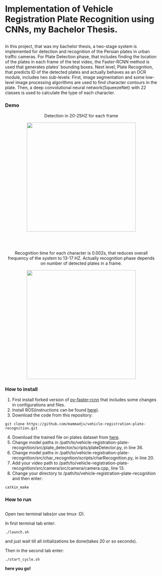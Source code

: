 # Implementation of Vehicle Registration Plate Recognition using CNNs, my Bachelor Thesis.

##
In this project, that was my bachelor thesis, a two-stage system is implemented for detection and recognition of the Persian plates in urban traffic cameras. 
For Plate Detection phase, that includes finding the location of the plates in each frame of the test video, the Faster-RCNN method is used that generates plates' bounding boxes. 
Next level, Plate Recognition, that predicts ID of the detected plates and actually behaves as an OCR module, includes two sub-levels: 
First, image segmentation and some low-level image processing algorithms are used to find character contours in the plate. Then, a deep convolutional neural network(SqueezeNet) with 22 classes is used to calculate the type of each character.

### Demo

<p align="center">
  Detection in 20-25HZ for each frame
</p>
<p align="center">
  <img src="demo/detection.gif", width="360">    
</p>

<br>
<br>
<p align="center">
  Recognition time for each character is 0.002s, that reduces overall frequency of the system to 13-17 HZ.
  Actually recognition phase depends on number of detected plates in a frame.
</p>
<p align="center">
  <img src="demo/recognition.gif", width="360">    
</p>



### How to install
1. First install forked version of [py-faster-rcnn](https://github.com/mammadjv/py-faster-rcnn) that includes some changes in configurations and files.
2. Install ROS(instructions can be found [here](http://wiki.ros.org/kinetic/Installation/Ubuntu)).
3. Download the code from this repository:
```
git clone https://github.com/mammadjv/vehicle-registration-plate-recognition.git
```
4. Download the trained file on plates dataset from [here](https://drive.google.com/open?id=1reVNen-nH2G0KaQyC1WkTCn-XR1EgmpE).
5. Change model paths in /path/to/vehicle-registration-plate-recognition/src/plate_detector/scripts/plateDetector.py, in line 36.
6. Change model paths in /path/to/vehicle-registration-plate-recognition/src/char_recognition/scripts/charRecognition.py, in line 20.
7. Add your video path to /path/to/vehicle-registration-plate-recognition/src/camera/src/camera/camera.cpp, line 13.
8. Change your directory to /path/to/vehicle-registration-plate-recognition and then enter:
```
catkin_make
```
### How to run

##
Open two terminal tabs(or use tmux :D).

In first terminal tab enter:
```
./launch.sh
```
and just wait till all initializations be done(takes 20 or so seconds).

Then in the second tab enter:
```
./start_cycle.sh
```


**here you go!**

